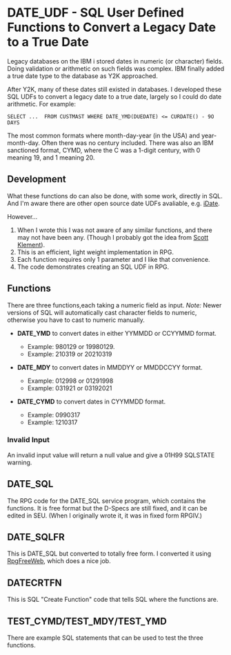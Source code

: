 # DATE_UDF - SQL **U**ser **D**efined **F**unctions to Convert a Legacy Date to a True Date

Legacy databases on the IBM i stored dates in numeric (or character) fields. Doing validation or arithmetic on such fields was complex.  IBM finally added a true date type to the database as Y2K approached.

 After Y2K, many of these dates still existed in databases. I developed these SQL UDFs to convert a legacy date to a true date, largely so I could do date arithmetic.  For example:

    SELECT ...  FROM CUSTMAST WHERE DATE_YMD(DUEDATE) <= CURDATE() - 9O DAYS 

 The most common formats where month-day-year (in the USA) and year-month-day. Often there was no century included.  There was also an IBM sanctioned format, CYMD, where the C was a 1-digit century, with 0 meaning 19, and 1 meaning 20.

## Development

What these functions do can also be done, with some work, directly in SQL. And I'm aware there are other open source date UDFs avaliable, e.g. [iDate](https://www.think400.dk/downloads.htm).

However...

1. When I wrote this I was not aware of any similar functions, and there may not have been any. (Though I probably got the idea from [Scott Klement](https://www.scottklement.com/udtf/)).
2. This is an efficient, light weight implementation in RPG.
3. Each function requires only 1 parameter and I like that convenience.
4. The code demonstrates creating an SQL UDF in RPG.

## Functions

There are three functions,each taking a numeric field as input. *Note:* Newer versions of SQL will automatically cast character fields to numeric, otherwise you have to cast to numeric manually.

* **DATE_YMD** to convert dates in either YYMMDD or CCYYMMD format.
  * Example: 980129 or 19980129.
  * Example: 210319 or 20210319

* **DATE_MDY** to convert dates in MMDDYY or MMDDCCYY format.
  * Example: 012998 or 01291998
  * Example: 031921 or 03192021

* **DATE_CYMD** to convert dates in CYYMMDD format.
  * Example: 0990317
  * Example: 1210317

### Invalid Input

An invalid input value will return a null value and give a 01H99 SQLSTATE warning.

## DATE_SQL

The RPG code for the DATE_SQL service program, which contains the functions.  It is free format but the D-Specs are still fixed, and it can be edited in SEU. (When I originally wrote it, it was in fixed form RPGIV.)

## DATE_SQLFR

This is DATE_SQL but converted to totally free form. I converted it using [RpgFreeWeb](https://github.com/worksofbarry/rpgfreeweb), which does a nice job.

## DATECRTFN

This is SQL "Create Function" code that tells SQL where the functions are.

## TEST_CYMD/TEST_MDY/TEST_YMD

There are example SQL statements that can be used to test the three functions.
